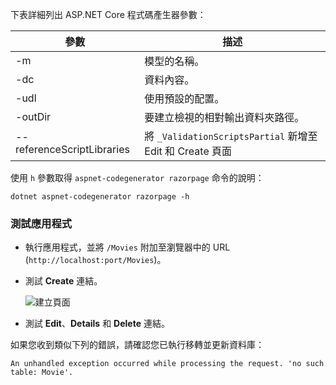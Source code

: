 下表詳細列出 ASP.NET Core 程式碼產生器參數：

| 參數               | 描述|
| ----------------- | ------------ |
| -m  | 模型的名稱。 |
| -dc  | 資料內容。 |
| -udl | 使用預設的配置。 |
| -outDir | 要建立檢視的相對輸出資料夾路徑。 |
| --referenceScriptLibraries | 將 `_ValidationScriptsPartial` 新增至 Edit 和 Create 頁面 |

使用 `h` 參數取得 `aspnet-codegenerator razorpage` 命令的說明：

```console
dotnet aspnet-codegenerator razorpage -h
```

<a name="test"></a>

### <a name="test-the-app"></a>測試應用程式

* 執行應用程式，並將 `/Movies` 附加至瀏覽器中的 URL (`http://localhost:port/Movies`)。
* 測試 **Create** 連結。

  ![建立頁面](../../tutorials/razor-pages/model/_static/conan.png)

<a name="scaffold"></a>

* 測試 **Edit**、**Details** 和 **Delete** 連結。

如果您收到類似下列的錯誤，請確認您已執行移轉並更新資料庫：

`An unhandled exception occurred while processing the request. 'no such table: Movie'.`
